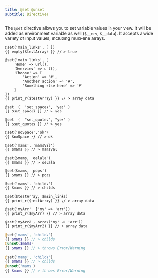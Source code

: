 ```yaml
---
title: @set @unset
subtitle: Directives
---
```


The `@set` directive allows you to set variable values in your view. It will be added as environment variable as well (`$__env`, `$__data`).
It accepts a wide variety of input values, including multi-line arrays.
 
 
```blade
@set('main_links', [ ])
{{ empty($testArray) }} // > true

@set('main_links', [
    'Home' => url(),
    'Overview' => url(),
    'Choose' => [
        'Action' => '#',
        'Another action' => '#',
        'Something else here' => '#'
    ]
])
{{ print_r($testArray) }} // > array data

@set  (  'set_spaces', 'yes' )
{{ $set_spaces }} // > yes

@set  (  "set_quotes", "yes" )
{{ $set_quotes }} // > yes

@set('noSpace','ok')
{{ $noSpace }} // > ok

@set('mams', 'mamsVal')  
{{ $mams }} // > mamsVal

@set($mams, 'oelala')
{{ $mams }} // > oelala

@set($mams, 'pops')
{{ $mams }} // > pops

@set('mams', 'childs')
{{ $mams }} // > childs

@set($testArray, $main_links)
{{ print_r($testArray) }} // > array data

@set('myArr', ['my' => 'arr'])
{{ print_r($myArr) }} // > array data

@set('myArr2', array('my' => 'arr'))
{{ print_r($myArr2) }} // > array data
```

```php
@set('mams', 'childs')
{{ $mams }} // > childs
@unset($mams)
{{ $mams }} // > throws Error/Warning

@set('mams', 'childs')
{{ $mams }} // > childs
@unset('mams')
{{ $mams }} // > throws Error/Warning
```
